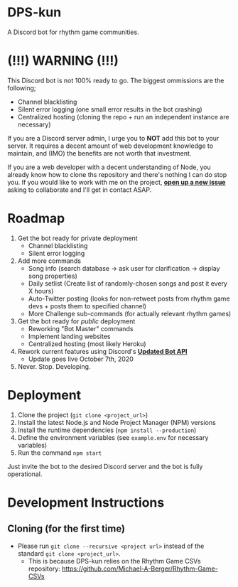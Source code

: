 # DPS-kun
A Discord bot for rhythm game communities.

# (!!!) WARNING (!!!)
This Discord bot is not 100% ready to go. The biggest ommissions are the following;

- Channel blacklisting
- Silent error logging (one small error results in the bot crashing)
- Centralized hosting (cloning the repo + run an independent instance are necessary)

If you are a Discord server admin, I urge you to **NOT** add this bot to your server. It requires a decent amount of web development knowledge to maintain, and (IMO) the benefits are not worth that investment.

If you are a web developer with a decent understanding of Node, you already know how to clone ths repository and there's nothing I can do stop you. If you would like to work with me on the project, **[open up a new issue](https://github.com/Michael-A-Berger/Rhythm-Game-CSVs/issues/new/choose)** asking to collaborate and I'll get in contact ASAP.

# Roadmap

1. Get the bot ready for private deployment
    - Channel blacklisting
    - Silent error logging
2. Add more commands
    - Song info (search database -> ask user for clarification -> display song properties)
    - Daily setlist (Create list of randomly-chosen songs and post it every X hours)
    - Auto-Twitter posting (looks for non-retweet posts from rhythm game devs + posts them to specified channel)
    - More Challenge sub-commands (for actually relevant rhythm games)
3. Get the bot ready for _public_ deployment
    - Reworking "Bot Master" commands
    - Implement landing websites
    - Centralized hosting (most likely Heroku)
4. Rework current features using Discord's **[Updated Bot API](https://blog.discord.com/the-future-of-bots-on-discord-4e6e050ab52e)**
    - Update goes live October 7th, 2020
5. Never. Stop. Developing.

# Deployment

1. Clone the project (`git clone <project_url>`)
2. Install the latest Node.js and Node Project Manager (NPM) versions
3. Install the runtime dependencies (`npm install --production`)
4. Define the environment variables (see `example.env` for necessary variables)
5. Run the command `npm start`

Just invite the bot to the desired Discord server and the bot is fully operational.

# Development Instructions

## Cloning (for the first time)

- Please run `git clone --recursive <project url>` instead of the standard `git clone <project_url>`.
    - This is because DPS-kun relies on the Rhythm Game CSVs repository: https://github.com/Michael-A-Berger/Rhythm-Game-CSVs